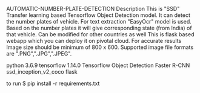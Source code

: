 AUTOMATIC-NUMBER-PLATE-DETECTION
Description
This is "SSD" Transfer learning based Tensorflow Object Detection model.
It can detect the number plates of vehicle.
For text extraction "EasyOcr" model is used.
Based on the number plates it will give corresponding state (from India) of that vehicle. Can be modified for other countries as well
This is flask based webapp which you can deploy it on pivotal cloud.
For accurate results Image size should be minimum of 800 x 600.
Supported image file formats are ".PNG",".JPG",".JPEG".

python 3.6.9
tensorflow 1.14.0
Tensorflow Object Detection
Faster R-CNN
ssd_inception_v2_coco
flask


to run
$ pip install -r requirements.txt
